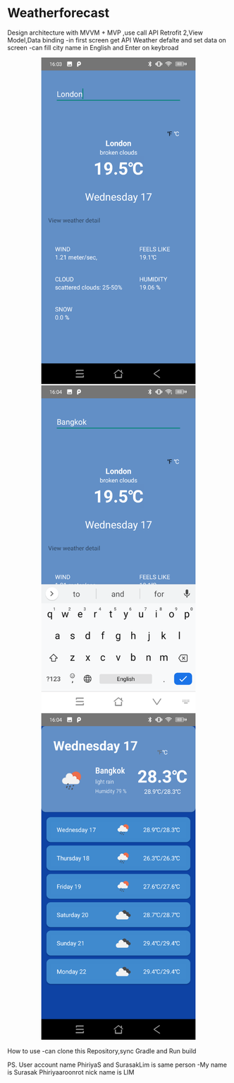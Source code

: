 # Weatherforecast

Design architecture with MVVM + MVP ,use call API Retrofit 2,View Model,Data binding
 -in first screen get API Weather defalte and set data on screen
 -can fill city name in English and Enter on keybroad
 
 <p align="center">
  <img src="/img/Screenshot_20200617-160348.png" width="350" title="Main Weather">
  <img src="/img/Screenshot_20200617-160411.png" width="350" alt="Pass enter on Keybroad">
  <img src="/img/Screenshot_20200617-160427.png" width="350" alt="7-day forecast">
</p>

 How to use 
  -can clone this Repository,sync Gradle and Run build

PS. User account name PhiriyaS and SurasakLim is same person
 -My name is Surasak Phiriyaaroonrot nick name is LIM